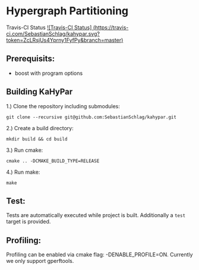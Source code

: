 # Hypergraph Partitioning

Travis-CI Status [![Travis-CI Status] (https://travis-ci.com/SebastianSchlag/kahypar.svg?token=ZcLRsjUs4Yprny1FyfPy&branch=master)](https://travis-ci.com/SebastianSchlag/kahypar.svg?token=ZcLRsjUs4Yprny1FyfPy&branch=master)

## Prerequisits:
- boost with program options

## Building KaHyPar
1.) Clone the repository including submodules:

    git clone --recursive git@github.com:SebastianSchlag/kahypar.git

2.) Create a build directory:

    mkdir build && cd build

3.) Run cmake:

    cmake .. -DCMAKE_BUILD_TYPE=RELEASE

4.) Run make:

    make

## Test:
Tests are automatically executed while project is built. Additionally a `test` target is provided.

## Profiling:
Profiling can be enabled via cmake flag: -DENABLE_PROFILE=ON. Currently we only support gperftools.
